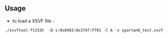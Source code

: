 Usage
-----

- to load a XSVF file :

```
./xsvftool-ft232h  -D s:0x0483:0x3747:FT01 -C A -x spartan6_test.xsvf
```
